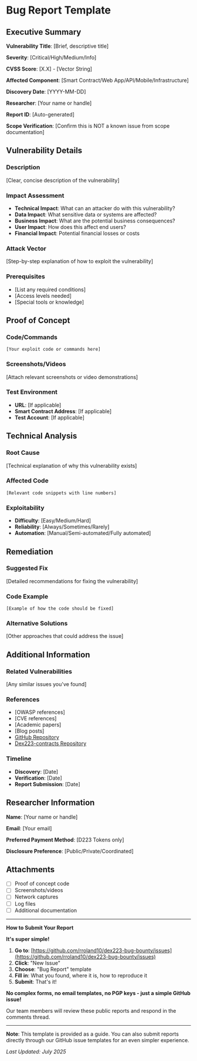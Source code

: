 # Bug Report Template

## Executive Summary

**Vulnerability Title**: [Brief, descriptive title]

**Severity**: [Critical/High/Medium/Info]

**CVSS Score**: [X.X] - [Vector String]

**Affected Component**: [Smart Contract/Web App/API/Mobile/Infrastructure]

**Discovery Date**: [YYYY-MM-DD]

**Researcher**: [Your name or handle]

**Report ID**: [Auto-generated]

**Scope Verification**: [Confirm this is NOT a known issue from scope documentation]

## Vulnerability Details

### Description
[Clear, concise description of the vulnerability]

### Impact Assessment
- **Technical Impact**: What can an attacker do with this vulnerability?
- **Data Impact**: What sensitive data or systems are affected?
- **Business Impact**: What are the potential business consequences?
- **User Impact**: How does this affect end users?
- **Financial Impact**: Potential financial losses or costs

### Attack Vector
[Step-by-step explanation of how to exploit the vulnerability]

### Prerequisites
- [List any required conditions]
- [Access levels needed]
- [Special tools or knowledge]

## Proof of Concept

### Code/Commands
```[language]
[Your exploit code or commands here]
```

### Screenshots/Videos
[Attach relevant screenshots or video demonstrations]

### Test Environment
- **URL**: [If applicable]
- **Smart Contract Address**: [If applicable]
- **Test Account**: [If applicable]

## Technical Analysis

### Root Cause
[Technical explanation of why this vulnerability exists]

### Affected Code
```[language]
[Relevant code snippets with line numbers]
```

### Exploitability
- **Difficulty**: [Easy/Medium/Hard]
- **Reliability**: [Always/Sometimes/Rarely]
- **Automation**: [Manual/Semi-automated/Fully automated]

## Remediation

### Suggested Fix
[Detailed recommendations for fixing the vulnerability]

### Code Example
```[language]
[Example of how the code should be fixed]
```

### Alternative Solutions
[Other approaches that could address the issue]

## Additional Information

### Related Vulnerabilities
[Any similar issues you've found]

### References
- [OWASP references]
- [CVE references]
- [Academic papers]
- [Blog posts]
- [GitHub Repository](https://github.com/EthereumCommonwealth)
- [Dex223-contracts Repository](https://github.com/EthereumCommonwealth/Dex223-contracts/tree/253367297d9093db21661b297cdbb104d8579e35)

### Timeline
- **Discovery**: [Date]
- **Verification**: [Date]
- **Report Submission**: [Date]

## Researcher Information

**Name**: [Your name or handle]

**Email**: [Your email]

**Preferred Payment Method**: [D223 Tokens only]

**Disclosure Preference**: [Public/Private/Coordinated]

## Attachments

- [ ] Proof of concept code
- [ ] Screenshots/videos
- [ ] Network captures
- [ ] Log files
- [ ] Additional documentation

---

**How to Submit Your Report**

**It's super simple!**

1. **Go to**: [https://github.com/rroland10/dex223-bug-bounty/issues](https://github.com/rroland10/dex223-bug-bounty/issues)
2. **Click**: "New Issue"
3. **Choose**: "Bug Report" template
4. **Fill in**: What you found, where it is, how to reproduce it
5. **Submit**: That's it!

**No complex forms, no email templates, no PGP keys - just a simple GitHub issue!**

Our team members will review these public reports and respond in the comments thread.

---

**Note**: This template is provided as a guide. You can also submit reports directly through our GitHub issue templates for an even simpler experience.

*Last Updated: July 2025* 
